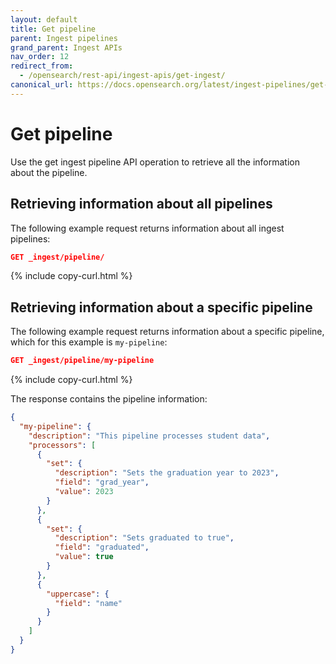 ```yaml
---
layout: default
title: Get pipeline
parent: Ingest pipelines
grand_parent: Ingest APIs
nav_order: 12
redirect_from:
  - /opensearch/rest-api/ingest-apis/get-ingest/
canonical_url: https://docs.opensearch.org/latest/ingest-pipelines/get-ingest/
---
```


# Get pipeline

Use the get ingest pipeline API operation to retrieve all the information about the pipeline.

## Retrieving information about all pipelines

The following example request returns information about all ingest pipelines:

```json
GET _ingest/pipeline/
```
{% include copy-curl.html %}

## Retrieving information about a specific pipeline

The following example request returns information about a specific pipeline, which for this example is `my-pipeline`: 

```json
GET _ingest/pipeline/my-pipeline
```
{% include copy-curl.html %}

The response contains the pipeline information:

```json
{
  "my-pipeline": {
    "description": "This pipeline processes student data",
    "processors": [
      {
        "set": {
          "description": "Sets the graduation year to 2023",
          "field": "grad_year",
          "value": 2023
        }
      },
      {
        "set": {
          "description": "Sets graduated to true",
          "field": "graduated",
          "value": true
        }
      },
      {
        "uppercase": {
          "field": "name"
        }
      }
    ]
  }
}
```
